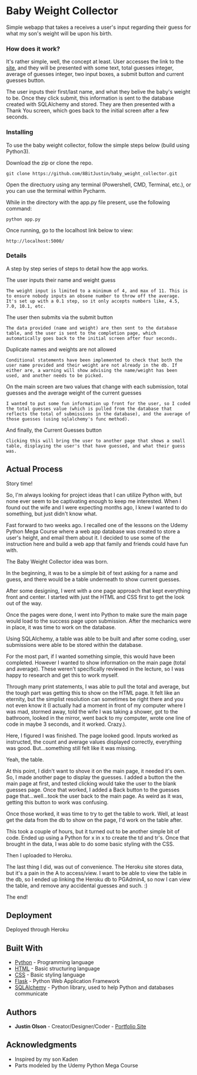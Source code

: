 # Baby Weight Collector

Simple webapp that takes a receives a user's input regarding their guess for what my son's weight will be upon his birth.

### How does it work?

It's rather simple, well, the concept at least. User accesses the link to the [site](https://koweightcollector.herokuapp.com/), and they will be presented with some text, total guesses integer, average of guesses integer, two input boxes, a submit button and current guesses button.

The user inputs their first/last name, and what they belive the baby's weight to be. Once they click submit, this information is sent to the database created with SQLAlchemy and stored. They are then presented with a Thank You screen, which goes back to the initial screen after a few seconds.

### Installing

To use the baby weight collector, follow the simple steps below (build using Python3).

Download the zip or clone the repo.

```
git clone https://github.com/8BitJustin/baby_weight_collector.git
```

Open the directuory using any terminal (Powershell, CMD, Terminal, etc.), or you can use the terminal within Pycharm.

While in the directory with the app.py file present, use the following command:

```
python app.py
```

Once running, go to the localhost link below to view:

```
http://localhost:5000/
```

### Details

A step by step series of steps to detail how the app works.

The user inputs their name and weight guess

```
The weight input is limited to a minimum of 4, and max of 11. This is to ensure nobody inputs an obsene number to throw off the average. It's set up with a 0.1 step, so it only accepts numbers like, 4.5, 7.0, 10.1, etc.
```

The user then submits via the submit button

```
The data provided (name and weight) are then sent to the database table, and the user is sent to the completion page, which automatically goes back to the initial screen after four seconds.
```

Duplicate names and weights are not allowed

```
Conditional statements have been implemented to check that both the user name provided and their weight are not already in the db. If either are, a warning will show advising the name/weight has been used, and another needs to be picked.
```

On the main screen are two values that change with each submission, total guesses and the average weight of the current guesses

```
I wanted to put some fun information up front for the user, so I coded the total guesses value (which is pulled from the database that reflects the total of submissions in the database), and the average of those guesses (using sqlalchemy's func method).
```

And finally, the Current Guesses button

```
Clicking this will bring the user to another page that shows a small table, displaying the user's that have guessed, and what their guess was.
```

## Actual Process

Story time!

So, I'm always looking for project ideas that I can utilize Python with, but none ever seem to be captivating enough to keep me interested. When I found out the wife and I were expecting months ago, I knew I wanted to do something, but just didn't know what.

Fast forward to two weeks ago. I recalled one of the lessons on the Udemy Python Mega Course where a web app database was created to store a user's height, and email them about it. I decided to use some of the instruction here and build a web app that family and friends could have fun with.

The Baby Weight Collector idea was born.

In the beginning, it was to be a simple bit of text asking for a name and guess, and there would be a table underneath to show current guesses.

After some designing, I went with a one page approach that kept everything front and center. I started with just the HTML and CSS first to get the look out of the way.

Once the pages were done, I went into Python to make sure the main page would load to the success page upon submission. After the mechanics were in place, it was time to work on the database.

Using SQLAlchemy, a table was able to be built and after some coding, user submissions were able to be stored within the database.

For the most part, if I wanted something simple, this would have been completed. However I wanted to show information on the main page (total and average). These weren't specifically reviewed in the lecture, so I was happy to research and get this to work myself.

Through many print statements, I was able to pull the total and average, but the tough part was getting this to show on the HTML page. It felt like an eternity, but the simplist resolution can sometimes be right there and you not even know it (I actually had a moment in front of my computer where I was mad, stormed away, told the wife I was taking a shower, got to the bathroom, looked in the mirror, went back to my computer, wrote one line of code in maybe 3 seconds, and it worked. Crazy.).

Here, I figured I was finished. The page looked good. Inputs worked as instructed, the count and average values displayed correctly, everything was good. But...something still felt like it was missing.

Yeah, the table.

At this point, I didn't want to shove it on the main page, it needed it's own. So, I made another page to display the guesses. I added a button the the main page at first, and tested clicking would take the user to the blank guesses page. Once that worked, I added a Back button to the guesses page that...well...took the user back to the main page. As weird as it was, getting this button to work was confusing.

Once those worked, it was time to try to get the table to work. Well, at least get the data from the db to show on the page, I'd work on the table after.

This took a couple of hours, but it turned out to be another simple bit of code. Ended up using a Python for x in x to create the td and tr's. Once that brought in the data, I was able to do some basic styling with the CSS.

Then I uploaded to Heroku.

The last thing I did, was out of convenience. The Heroku site stores data, but it's a pain in the A to access/view. I want to be able to view the table in the db, so I ended up linking the Heroku db to PGAdmin4, so now I can view the table, and remove any accidental guesses and such. :)

The end!

## Deployment

Deployed through Heroku

## Built With

- [Python](https://www.python.org/) - Programming language
- [HTML](https://html.com/) - Basic structuring language
- [CSS](https://developer.mozilla.org/en-US/docs/Learn/CSS/First_steps/What_is_CSS) - Basic styling language
- [Flask](https://flask.palletsprojects.com/en/1.1.x/) - Python Web Application Framework
- [SQLAlchemy](https://www.sqlalchemy.org/) - Python library, used to help Python and databases communicate

## Authors

- **Justin Olson** - Creator/Designer/Coder - [Portfolio Site](https://jolsondigital.netlify.app/)

## Acknowledgments

- Inspired by my son Kaden
- Parts modeled by the Udemy Python Mega Course
